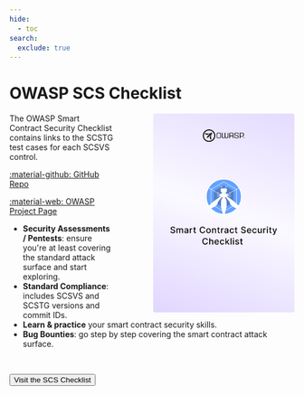 ```yaml
---
hide:
  - toc
search:
  exclude: true
---
```


# OWASP SCS Checklist

<img src="../assets/scs_checklist.png" align="right" style="border-radius: 3px; margin-left: 5em; box-shadow: rgba(149, 157, 165, 0.2) 0px 8px 12x;" width="250px" />

The OWASP Smart Contract Security Checklist contains links to the SCSTG test cases for each SCSVS control.

<a href="https://github.com/OWASP/www-project-smart-contract-security-testing-guide/checklists">:material-github: GitHub Repo</a>

<a href="https://owasp.org/www-project-smart-contract-security-testing-guide">:material-web: OWASP Project Page</a>

- **Security Assessments / Pentests**: ensure you're at least covering the standard attack surface and start exploring.
- **Standard Compliance**: includes SCSVS and SCSTG versions and commit IDs.
- **Learn & practice** your smart contract security skills.
- **Bug Bounties**: go step by step covering the smart contract attack surface.

<br>

<button class="scs-button" onclick="window.location.href='https://docs.google.com/spreadsheets/d/14l4clyXG0nwSu1KI81nWEGkhtV7vuddb4cRJWwEg3Mo/edit?usp=sharing';"> Visit the SCS Checklist</button>

<br>
